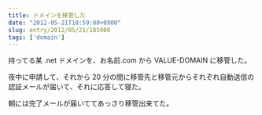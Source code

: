 ```yaml
---
title: ドメインを移管した
date: "2012-05-21T18:59:00+0900"
slug: entry/2012/05/21/185900
tags: ['domain']
---
```


持ってる某 .net ドメインを、お名前.com から VALUE-DOMAIN に移管した。

夜中に申請して、それから 20 分の間に移管先と移管元からそれぞれ自動送信の認証メールが届いて、それに応答して寝た。

朝には完了メールが届いててあっさり移管出来てた。
